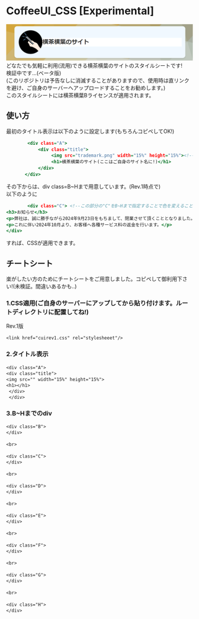 # CoffeeUI_CSS [Experimental]  
![見た目大体こんな感じっていう画像](./hanrei.png)
どなたでも気軽に利用(流用)できる横茶横葉のサイトのスタイルシートです!  
検証中です...(ベータ版)  
(このリポジトリは予告なしに消滅することがありますので、使用時は直リンクを避け、ご自身のサーバーへアップロードすることをお勧めします。)  
このスタイルシートには横茶横葉Bライセンスが適用されます。  

## 使い方　　
最初のタイトル表示は以下のように設定します(もちろんコピペしてOK!)  
```html:title.html
        <div class="A">
            <div class="title">
                 <img src="trademark.png" width="15%" height="15%"><!--ここのimg srcは変えてくださいね!-->
                 <h1>横茶横葉のサイト(ここはご自身のサイト名に!)</h1> 
            </div>
       </div>
```
その下からは、div class=B~Hまで用意しています。(Rev.1時点で)  
以下のように  
```html:contents.html
        <div class="C"> <!--この部分の"C"をB~Hまで指定することで色を変えることができます。-->
<h3>お知らせ</h3>
<p>弊社は、誠に勝手ながら2024年9月23日をもちまして、閉業させて頂くこととなりました。</p>
<p>これに伴い2024年10月より、お客様へ各種サービス料の返金を行います。</p>
</div>
```
すれば、CSSが適用できます。  
## チートシート  
楽がしたい方のためにチートシートをご用意しました。コピペして御利用下さい!(未検証。間違いあるかも..)  

### 1.CSS適用(ご自身のサーバーにアップしてから貼り付けます。ルートディレクトリに配置してね!)  
Rev.1版  
```
<link href="cuirev1.css" rel="stylesheeet"/>
```

### 2.タイトル表示  
```
<div class="A">  
<div class="title">  
<img src="" width="15%" height="15%">  
<h1></h1>   
 </div>  
 </div>  
```
### 3.B~Hまでのdiv  
```
<div class="B">  
</div> 

<br>

<div class="C">  
</div>  

<br>

<div class="D">  
</div>  

<br>

<div class="E">  
</div>  

<br>

<div class="F">  
</div>  

<br>

<div class="G">  
</div>  

<br>

<div class="H">  
</div>
```

